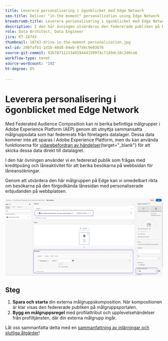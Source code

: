 ```yaml
---
title: Leverera personalisering i ögonblicket med Edge Network
seo-title: Deliver "in-the moment" personalization using Edge Network | Engage with audiences directly from your data warehouse using Federated Audience Composition
breadcrumb-title: Leverera personalisering i ögonblicket med Edge Network
description: I den här övningen utvärderas den federerade publiken på Edge för omedelbar återmarknadsföring.
role: Data Architect, Data Engineer
jira: KT-18743
thumbnail: 18743-drive-in-the-moment-personalization.jpg
exl-id: 20bfafb1-1d1b-48d8-84eb-97d4c9e03b76
source-git-commit: 93b787112134919444150974c7149dc10c2d0ca6
workflow-type: tm+mt
source-wordcount: '192'
ht-degree: 0%

---
```


# Leverera personalisering i ögonblicket med Edge Network

Med Federated Audience Composition kan ni berika befintliga målgrupper i Adobe Experience Platform (AEP) genom att utnyttja sammansatta målgruppsdata som har federerats från företagets datalager. Dessa data kommer inte att sparas i Adobe Experience Platform, men du kan använda funktionerna för [vidarebefordran av händelser](https://experienceleague.adobe.com/en/docs/experience-platform/tags/event-forwarding/overview){target="_blank"} för att skicka dessa data direkt till datalagret.

I den här övningen använder vi en federerad publik som frågas med kreditpoäng och låneaktivitet för att berika besökarna på webbsidan för låneansökningar.

Genom att utvärdera den här målgruppen på Edge kan vi omedelbart rikta om besökarna på den förgodkända lånesidan med personaliserade erbjudanden på webbplatsen.

![fulländad](assets/edge-audience-enrich.png)

## Steg

1. **Spara och starta** din externa målgruppskomposition. När kompositionen är klar visas den federerade publiken på målgruppsportalen.
2. **Bygg en målgruppsregel** med profilattribut och upplevelsehändelser från profiltjänsten, där din externa målgrupp ingår.

Låt oss sammanfatta detta med en [sammanfattning av inlärningar och slutliga åtgärder](conclusion.md)!
